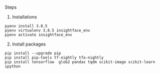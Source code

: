 


Steps

1. Installations 

```
pyenv install 3.8.5
pyenv virtualenv 3.8.5 insightface_env
pyenv activate insightface_env
```

2. Install packages

```
pip install --upgrade pip
pip install pip-tools tf-nightly tfa-nightly
pip install tensorflow  glob2 pandas tqdm scikit-image scikit-learn ipython
```